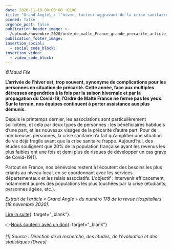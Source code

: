 ```yaml
---
date: 2020-11-18 08:00:00 +0100
title: "Grand Angle\_: l’hiver, facteur aggravant de la crise sanitaire"
pinned: false
urgence_post: false
publication_header_image: >-
  /uploads/novembre-2020/orde_de_malte_France_grande_precarite_article_18112020.jpg
publication_footer_image:
insertion_social:
  - social_code_block:
insertion_video:
  - video_code_block:
---
```


*&copy;Maud Fée*

**L’arrivée de l’hiver est, trop souvent, synonyme de complications pour les personnes en situation de précarité. Cette année, face aux multiples détresses engendrées &agrave; la fois par la saison hivernale et par la propagation du Covid-19, l’Ordre de Malte France ne ferme pas les yeux. Sur le terrain, nos équipes continuent &agrave; porter assistance aux plus démunis.**

Depuis le printemps dernier, les associations sont particuli&egrave;rement sollicitées, et cela par deux types de personnes : les bénéficiaires habituels d’une part, et les nouveaux visages de la précarité d’autre part. Pour de nombreuses personnes, la crise sanitaire n’a fait qu’amplifier une situation de vie déj&agrave; fragile avant que la crise sanitaire frappe. Aujourd’hui, des études soulignent que 20% de la population fran&ccedil;aise ayant les revenus les plus faibles ont une fois et demi plus de risques de développer un cas grave de Covid-19\[1\].

Partout en France, nos bénévoles restent &agrave; l’écoutent des besoins les plus criants au niveau local, en se coordonnant avec les services départementaux et les relais associatifs. L’objectif : intervenir efficacement, notamment aupr&egrave;s des populations les plus touchées par la crise (étudiants, personnes &acirc;gées, etc.).

*Extrait de l’article &laquo; Grand Angle &raquo; du numéro 178 de la revue Hospitaliers (18 novembre 2020).*

[Lire la suite](https://www.ordredemaltefrance.org/magazine-hospitaliers/hospitaliers-n-178-novembre-2020){: target="_blank"}.

👉[Nous soutenir avec un don](https://don.ordredemaltefrance.org/?cid=11&amp;reserved_code_origine=Webcovid){: target="_blank"}

*\[1\] Source : Direction de la recherche, des études, de l’évaluation et des statistiques (Drees)*